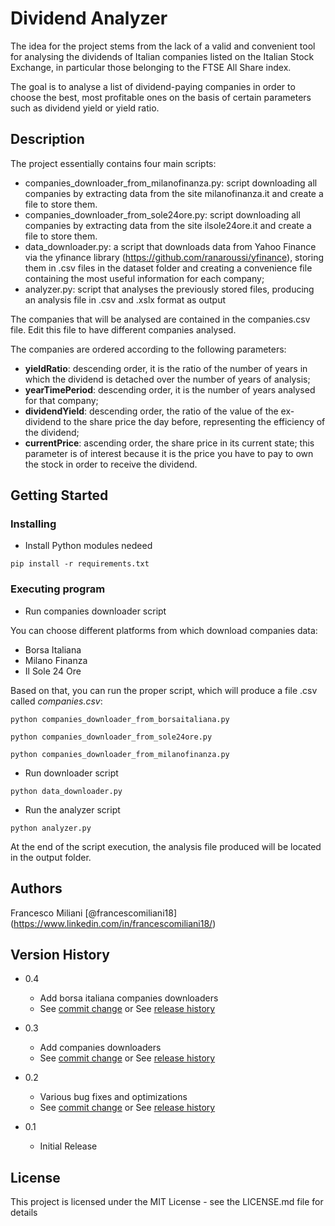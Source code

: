# Dividend Analyzer

The idea for the project stems from the lack of a valid and convenient tool for analysing the dividends of Italian companies listed on the Italian Stock Exchange, in particular those belonging to the FTSE All Share index.

The goal is to analyse a list of dividend-paying companies in order to choose the best, most profitable ones on the basis of certain parameters such as dividend yield or yield ratio.

## Description

The project essentially contains four main scripts:
- companies_downloader_from_milanofinanza.py: script downloading all companies by extracting data from the site milanofinanza.it and create a file to store them.
- companies_downloader_from_sole24ore.py: script downloading all companies by extracting data from the site ilsole24ore.it and create a file to store them.
- data_downloader.py: a script that downloads data from Yahoo Finance via the yfinance library (https://github.com/ranaroussi/yfinance), storing them in .csv files in the dataset folder and creating a convenience file containing the most useful information for each company;
- analyzer.py: script that analyses the previously stored files, producing an analysis file in .csv and .xslx format as output

The companies that will be analysed are contained in the companies.csv file. Edit this file to have different companies analysed.

The companies are ordered according to the following parameters:
- **yieldRatio**: descending order, it is the ratio of the number of years in which the dividend is detached over the number of years of analysis; 
- **yearTimePeriod**: descending order, it is the number of years analysed for that company;
- **dividendYield**: descending order, the ratio of the value of the ex-dividend to the share price the day before, representing the efficiency of the dividend;
- **currentPrice**: ascending order, the share price in its current state; this parameter is of interest because it is the price you have to pay to own the stock in order to receive the dividend.

## Getting Started

### Installing

* Install Python modules nedeed

```
pip install -r requirements.txt
```

### Executing program

* Run companies downloader script

You can choose different platforms from which download companies data:
- Borsa Italiana
- Milano Finanza
- Il Sole 24 Ore

Based on that, you can run the proper script, which will produce a file .csv called *companies.csv*:
```
python companies_downloader_from_borsaitaliana.py
```
```
python companies_downloader_from_sole24ore.py
```
```
python companies_downloader_from_milanofinanza.py
```
* Run downloader script
 
```
python data_downloader.py
```
* Run the analyzer script
 
```
python analyzer.py
```

At the end of the script execution, the analysis file produced will be located in the output folder.

## Authors

Francesco Miliani
[@francescomiliani18] (https://www.linkedin.com/in/francescomiliani18/)

## Version History

* 0.4
    * Add borsa italiana companies downloaders
    * See [commit change]() or See [release history]()
      
* 0.3
    * Add companies downloaders
    * See [commit change]() or See [release history]()
      
* 0.2
    * Various bug fixes and optimizations
    * See [commit change]() or See [release history]()
* 0.1
    * Initial Release

## License

This project is licensed under the MIT License - see the LICENSE.md file for details

